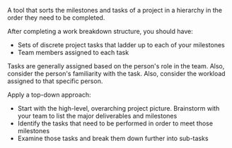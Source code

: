A tool that sorts the milestones and tasks of a project in a hierarchy in the order they need to be completed. 

After completing a work breakdown structure, you should have:
- Sets of discrete project tasks that ladder up to each of your milestones
- Team members assigned to each task

Tasks are generally assigned based on the person's role in the team. 
Also, consider the person's familiarity with the task. 
Also, consider the workload assigned to that specific person. 


Apply a top-down approach:
- Start with the high-level, overarching project picture. Brainstorm with your team to list the major deliverables and milestones
- Identify the tasks that need to be performed in order to meet those milestones
- Examine those tasks and break them down further into sub-tasks